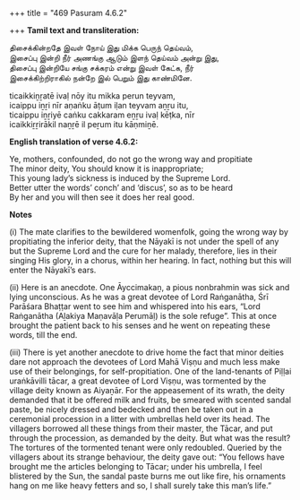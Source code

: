 +++
title = "469 Pasuram 4.6.2"

+++
**Tamil text and transliteration:**

திசைக்கின்றதே இவள் நோய் இது மிக்க பெருந் தெய்வம்,  
இசைப்பு இன்றி நீர் அணங்கு ஆடும் இளந் தெய்வம் அன்று இது,  
திசைப்பு இன்றியே சங்கு சக்கரம் என்று இவள் கேட்க, நீர்  
இசைக்கிற்றிராகில் நன்றே இல் பெறும் இது காண்மினே.

ticaikkiṉṟatē ivaḷ nōy itu mikka perun teyvam,  
icaippu iṉṟi nīr aṇaṅku āṭum iḷan teyvam aṉṟu itu,  
ticaippu iṉṟiyē caṅku cakkaram eṉṟu ivaḷ kēṭka, nīr  
icaikkiṟṟirākil naṉṟē il peṟum itu kāṇmiṉē.

**English translation of verse 4.6.2:**

Ye, mothers, confounded, do not go the wrong way and propitiate  
The minor deity, You should know it is inappropriate;  
This young lady’s sickness is induced by the Supreme Lord.  
Better utter the words’ conch’ and ‘discus’, so as to be heard  
By her and you will then see it does her real good.

**Notes**

\(i\) The mate clarifies to the bewildered womenfolk, going the wrong way by propitiating the inferior deity, that the Nāyakī is not under the spell of any but the Supreme Lord and the cure for her malady, therefore, lies in their singing His glory, in a chorus, within her hearing. In fact, nothing but this will enter the Nāyakī’s ears.

\(ii\) Here is an anecdote. One Āyccimakaṉ, a pious nonbrahmin was sick and lying unconscious. As he was a great devotee of Lord Raṅganātha, Śrī Parāśara Bhaṭṭar went to see him and whispered into his ears, “Lord Raṅganātha (Aḻakiya Maṇavāḷa Perumāḷ) is the sole refuge”. This at once brought the patient back to his senses and he went on repeating these words, till the end.

\(iii\) There is yet another anecdote to drive home the fact that minor deities dare not approach the devotees of Lord Mahā Viṣṇu and much less make use of their belongings, for self-propitiation. One of the land-tenants of Piḷḷai uraṅkāvilli tācar, a great devotee of Lord Viṣṇu, was tormented by the village deity known as Aiyaṉār. For the appeasement of its wrath, the deity demanded that it be offered milk and fruits, be smeared with scented sandal paste, be nicely dressed and bedecked and then be taken out in a ceremonial procession in a litter with umbrellas held over its head. The villagers borrowed all these things from their master, the Tācar, and put through the procession, as demanded by the deity. But what was the result? The tortures of the tormented tenant were only redoubled. Queried by the villagers about its strange behaviour, the deity gave out: “You fellows have brought me the articles belonging to Tācar; under his umbrella, I feel blistered by the Sun, the sandal paste burns me out like fire, his ornaments hang on me like heavy fetters and so, I shall surely take this man’s life.”


